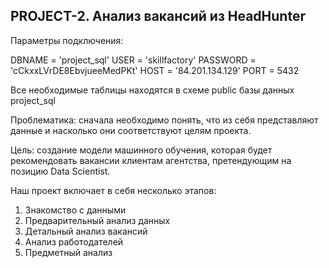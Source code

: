 ## PROJECT-2. Анализ вакансий из HeadHunter

Параметры подключения:

DBNAME = 'project_sql'
USER = 'skillfactory'
PASSWORD = 'cCkxxLVrDE8EbvjueeMedPKt'
HOST = '84.201.134.129'
PORT = 5432


Все необходимые таблицы находятся в схеме public базы данных project_sql


Проблематика: сначала необходимо понять, что из себя представляют данные и насколько они соответствуют целям проекта. 

Цель: создание модели машинного обучения, которая будет рекомендовать вакансии клиентам агентства, претендующим на позицию Data Scientist. 

Наш проект включает в себя несколько этапов:

1. Знакомство с данными
2. Предварительный анализ данных
3. Детальный анализ вакансий
4. Анализ работодателей
5. Предметный анализ


